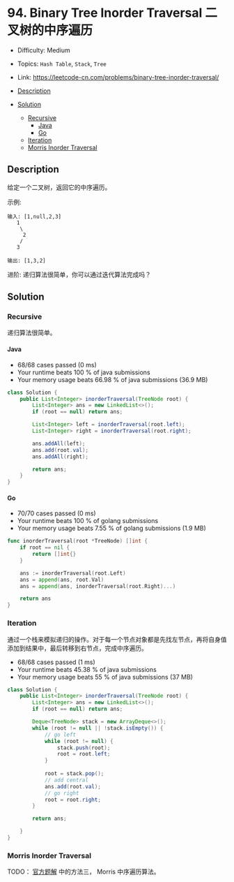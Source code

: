 <!-- omit in toc -->
# 94. Binary Tree Inorder Traversal 二叉树的中序遍历

- Difficulty: Medium
- Topics: `Hash Table`, `Stack`, `Tree`
- Link: https://leetcode-cn.com/problems/binary-tree-inorder-traversal/

- [Description](#description)
- [Solution](#solution)
  - [Recursive](#recursive)
    - [Java](#java)
    - [Go](#go)
  - [Iteration](#iteration)
  - [Morris Inorder Traversal](#morris-inorder-traversal)

## Description

给定一个二叉树，返回它的中序遍历。

示例:
```
输入: [1,null,2,3]
   1
    \
     2
    /
   3

输出: [1,3,2]
```

进阶: 递归算法很简单，你可以通过迭代算法完成吗？

## Solution

### Recursive

递归算法很简单。

#### Java

- 68/68 cases passed (0 ms)
- Your runtime beats 100 % of java submissions
- Your memory usage beats 66.98 % of java submissions (36.9 MB)

```java
class Solution {
    public List<Integer> inorderTraversal(TreeNode root) {
        List<Integer> ans = new LinkedList<>();
        if (root == null) return ans;

        List<Integer> left = inorderTraversal(root.left);
        List<Integer> right = inorderTraversal(root.right);

        ans.addAll(left);
        ans.add(root.val);
        ans.addAll(right);

        return ans;
    }
}
```

#### Go

- 70/70 cases passed (0 ms)
- Your runtime beats 100 % of golang submissions
- Your memory usage beats 7.55 % of golang submissions (1.9 MB)

```go
func inorderTraversal(root *TreeNode) []int {
	if root == nil {
		return []int{}
	}

	ans := inorderTraversal(root.Left)
	ans = append(ans, root.Val)
	ans = append(ans, inorderTraversal(root.Right)...)

	return ans
}
```

### Iteration

通过一个栈来模拟递归的操作。对于每一个节点对象都是先找左节点，再将自身值添加到结果中，最后转移到右节点，完成中序遍历。

- 68/68 cases passed (1 ms)
- Your runtime beats 45.38 % of java submissions
- Your memory usage beats 55 % of java submissions (37 MB)

```java
class Solution {
    public List<Integer> inorderTraversal(TreeNode root) {
        List<Integer> ans = new LinkedList<>();
        if (root == null) return ans;

        Deque<TreeNode> stack = new ArrayDeque<>();
        while (root != null || !stack.isEmpty()) {
            // go left
            while (root != null) {
                stack.push(root);
                root = root.left;
            }
            
            root = stack.pop();
            // add central
            ans.add(root.val);
            // go right
            root = root.right;
        }

        return ans;

    }
}
```

### Morris Inorder Traversal

TODO： [官方题解](https://leetcode-cn.com/problems/binary-tree-inorder-traversal/solution/er-cha-shu-de-zhong-xu-bian-li-by-leetcode-solutio/) 中的方法三， Morris 中序遍历算法。
